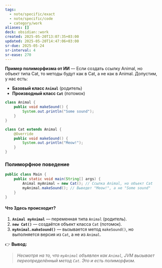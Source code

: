 ```yaml
---
tags:
  - note/specific/exact
  - note/specific/code
  - category/work
aliases: []
deck: obsidian::work
created: 2025-05-20T13:07:35+03:00
updated: 2025-05-20T14:47:06+03:00
sr-due: 2025-05-24
sr-interval: 4
sr-ease: 270
---
```


**Пример полиморфизма от ИИ**
—
Если создать ссылку Animal, но объект типа Cat, то методы будут как в Cat, а не как в Animal.
Допустим, у нас есть:
- **Базовый класс `Animal`** (родитель)
- **Производный класс `Cat`** (потомок)
```java
class Animal {
    public void makeSound() {
        System.out.println("Some sound");
    }
}

class Cat extends Animal {
    @Override
    public void makeSound() {
        System.out.println("Meow!");
    }
}
```

### **Полиморфное поведение**
```java
public class Main {
    public static void main(String[] args) {
        Animal myAnimal = new Cat(); // Ссылка Animal, но объект Cat
        myAnimal.makeSound(); // Выведет "Meow!", а не "Some sound"
    }
}
```

#### **Что Здесь происходит?**

1. **`Animal myAnimal`** — переменная типа `Animal` (родитель).
2. **`new Cat()`** — создаётся объект класса `Cat` (потомок).
3. **`myAnimal.makeSound()`** — вызывается метод `makeSound()`, но выполняется версия из `Cat`, а не из `Animal`.

👉 **Вывод:**

> _Несмотря на то, что `myAnimal` объявлен как `Animal`, JVM вызывает переопределённый метод `Cat`. Это и есть полиморфизм._
